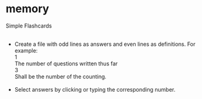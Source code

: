 # memory
 Simple Flashcards
<br>
<br>
- Create a file with odd lines as answers and even lines as definitions. For example:<br>
<t><t>1<br>
<t><t>The number of questions written thus far<br>
<t><t>3<br>
<t><t>Shall be the number of the counting.
<br><br>
- Select answers by clicking or typing the corresponding number.
